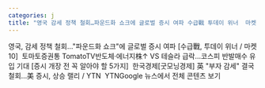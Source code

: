 ```yaml
---
categories: j
title: "영국 감세 정책 철회…파운드화 쇼크에 글로벌 증시 여파 수급戰 투데이 위너  마켓 10  토마토증권통 TomatoTV"
---
```

영국, 감세 정책 철회…"파운드화 쇼크"에 글로벌 증시 여파 [수급戰, 투데이 위너 / 마켓 10]&nbsp;&nbsp;토마토증권통 TomatoTV반도체·에너지株↑ VS 테슬라 급락…코스피 반발매수 유입 기대 [증시 개장 전 꼭 알아야 할 5가지]&nbsp;&nbsp;한국경제[굿모닝경제] 英 "부자 감세" 결국 철회...美 증시, 상승 랠리 / YTN&nbsp;&nbsp;YTNGoogle 뉴스에서 전체 콘텐츠 보기
